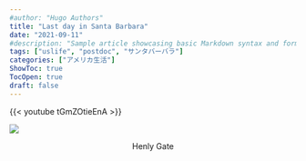 ```yaml
---
#author: "Hugo Authors"
title: "Last day in Santa Barbara"
date: "2021-09-11"
#description: "Sample article showcasing basic Markdown syntax and formatting for HTML elements."
tags: ["uslife", "postdoc", "サンタバーバラ"]
categories: ["アメリカ生活"]
ShowToc: true
TocOpen: true
draft: false
---
```


{{< youtube tGmZOtieEnA >}}

![](images/20210906131317.jpeg#center)
<p align = "center">
Henly Gate
</p>

